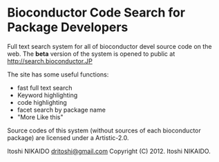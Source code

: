 # Bioconductor Code Search for Package Developers
Full text search system for all of bioconductor devel source code on the web.
The **beta** version of the system is opened to public at
http://search.bioconductor.JP

The site has some useful functions:
- fast full text search
- Keyword highlighting
- code highlighting
- facet search by package name
- "More Like this"

Source codes of this system (without sources of each bioconductor package) are 
licensed under a Artistic-2.0.

Itoshi NIKAIDO <dritoshi@gmail.com>
Copyright (C) 2012. Itoshi NIKAIDO.
